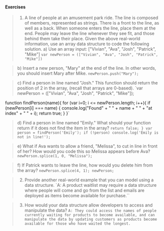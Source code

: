 #### Exercises

> 1. A line of people at an amusement park ride.
 The line is composed of members, represented as strings.
 There is a front to the line, as well as a back.
 When someone enters the line, place them at the end.
 People may leave the line whenever they see fit, and those behind them take their place.
> Given the above real-world information, use an array data structure to code the following solution.
a) Use an array input: ["Vivian", "Ava", "Josh", "Patrick", "Mike"]
`var newPerson = (["Vivian", "Ava", "Josh", "Patrick", "Mike"])`

>b) Insert a new person, "Mary" at the end of the line. In other words, you should insert Mary after Mike.
`newPerson.push("Mary");`

>c) Find a person in line named "Josh." This function should return the position of 2 in the array, (recall that arrays are 0-based).
`var newPerson = (["Vivian", "Ava", "Josh", "Patrick", "Mike"]);

function findPerson(name){
for (var i=0; i <= newPerson.length; i++){
if (newPerson[i] === name) {
console.log("Found" + " " + name + " " + "at index" + " " + i);
return true;
}
}`

>d) Find a person in line named "Emily." What should your function return if it does not find the item in the array?
`return false;
}
var person = findPerson('Emily');
if (!person) console.log('Emily is not in line!');`

>e) What if Ava wants to allow a friend, "Melissa", to cut in line in front of her? How would you code this so Melissa appears before Ava?
`newPerson.splice(1, 0, "Melissa");`

>f) If Patrick wants to leave the line, how would you delete him from the array?
`newPerson.splice(4, 1);
newPerson;`


>2. Provide another real-world example that you can model using a data structure.
`A: A product waitlist may require a data structure where people will come and go from the list and emails are deployed as items become available for purchase.``

>3. How would your data structure allow developers to access and manipulate the data?
`A: They could access the names of people currently waiting for products to become available, and can manipulate the data by updating customers as products become available for those who have waited the longest.`
